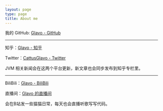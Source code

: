 ```yaml
---
layout: page
type: page
title: About me
---
```


我的 GitHub: [Glavo - GitHub](https://github.com/glavo)

---

知乎：[Glavo - 知乎](https://www.zhihu.com/people/glavo)

Twitter：[CattusGlavo - Twitter](https://twitter.com/CattusGlavo)

JVM 相关新闻会在这两个平台更新，新文章也会同步发布到知乎专栏里。

---

BiliBili：[Glavo - BiliBili](https://space.bilibili.com/20314891)

直播间：[Glavo 的直播间](https://live.bilibili.com/331537)

会在B站发一些猫猫日常，每天也会直播听歌写写代码。